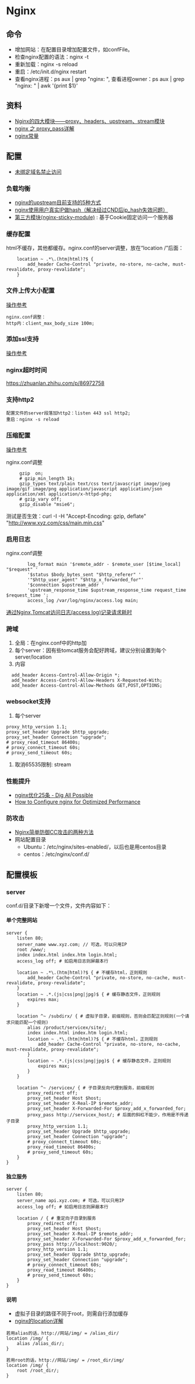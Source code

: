 # Nginx

## 命令
* 增加网站：在配置目录增加配置文件，如confFile。
* 检查nginx配置的语法：nginx -t
* 重新加载：nginx -s reload
* 重启：/etc/init.d/nginx restart
* 查看nginx进程：ps aux | grep "nginx: ",  查看进程owner：ps aux | grep "nginx: " | awk '{print $1}'

## 资料
* [Nginx的四大模块——proxy、headers、upstream、stream模块](https://www.cnblogs.com/kevingrace/p/8290452.html)
* [nginx 之 proxy_pass详解](https://www.jianshu.com/p/b010c9302cd0)
* [nginx常量](https://www.yuque.com/hello-qtl5f/oa6pqr/lgfh4n)

## 配置
* [未绑定域名禁止访问](https://shockerli.net/post/nginx-forbidden-unbound-domain-access/)

### 负载均衡
* [nginx的upstream目前支持的5种方式](https://www.oschina.net/question/12_24613)
* [nginx使用用户真实IP做hash（解决经过CND后ip_hash失效问题）](https://blog.51cto.com/983836259/1864239)
* [第三方模块(nginx-sticky-module)](https://blog.csdn.net/zhuyu19911016520/article/details/91351773) : 基于Cookie固定访问一个服务器

### 缓存配置
html不缓存，其他都缓存。nginx.conf的server调整，放在“location /”后面：
```
    location ~ .*\.(htm|html)?$ {
        add_header Cache-Control "private, no-store, no-cache, must-revalidate, proxy-revalidate";
    }
```

### 文件上传大小配置
[操作参考](http://blog.csdn.net/zhangxl0113/article/details/52780778)
```
nginx.conf调整：
http内：client_max_body_size 100m;
```

### 添加ssl支持
[操作参考](http://nginx.org/en/docs/http/configuring_https_servers.html)

### nginx超时时间
https://zhuanlan.zhihu.com/p/86972758

### 支持http2
```
配置文件的server段落加http2：listen 443 ssl http2;
重启：nginx -s reload
```

### 压缩配置
[操作参考](http://www.cnblogs.com/qiangweikang/p/gzip_on.html)

nginx.conf调整
```
     gzip  on;
     # gzip_min_length 1k;
     gzip_types text/plain text/css text/javascript image/jpeg image/gif image/png application/javascript application/json application/xml application/x-httpd-php;
     # gzip_vary off;
     gzip_disable "msie6";
```

测试是否生效：curl -I -H "Accept-Encoding: gzip, deflate" "http://www.xyz.com/css/main.min.css"

### 启用日志
nginx.conf调整
```
        log_format main '$remote_addr - $remote_user [$time_local] "$request" '
        '$status $body_bytes_sent "$http_referer" '
        '"$http_user_agent" "$http_x_forwarded_for"'
        '$connection $upstream_addr '
        'upstream_response_time $upstream_response_time request_time $request_time ';
        access_log /var/log/nginx/access.log main;
```
[通过Nginx,Tomcat访问日志(access log)记录请求耗时](http://www.cnblogs.com/huligong1234/p/4220017.html)

### 跨域
1. 全局：在nginx.conf中的http加
1. 每个server：因有些tomcat服务会配好跨域，建议分别设置到每个server/location
1. 内容
```
  add_header Access-Control-Allow-Origin *;
  add_header Access-Control-Allow-Headers X-Requested-With;
  add_header Access-Control-Allow-Methods GET,POST,OPTIONS;
```

### websocket支持
1. 每个server
```
proxy_http_version 1.1;
proxy_set_header Upgrade $http_upgrade;
proxy_set_header Connection "upgrade";
# proxy_read_timeout 86400s;
# proxy_connect_timeout 60s;
# proxy_send_timeout 60s;
```
1. 取消65535限制: stream

### 性能提升
* [nginx优化25条 - Dig All Possible](http://www.z-dig.com/nginx-optimization-25.html)
* [How to Configure nginx for Optimized Performance](https://www.linode.com/docs/web-servers/nginx/configure-nginx-for-optimized-performance)

### 防攻击
* [Nginx简单防御CC攻击的两种方法](http://zhangguangzhi.top/2017/10/26/Nginx%E7%AE%80%E5%8D%95%E9%98%B2%E5%BE%A1CC%E6%94%BB%E5%87%BB%E7%9A%84%E4%B8%A4%E7%A7%8D%E6%96%B9%E6%B3%95/)
* 网站配置目录
  * Ubuntu：/etc/nginx/sites-enabled/，以后也是用centos目录
  * centos：/etc/nginx/conf.d/

## 配置模板
### server
conf.d/目录下新增一个文件，文件内容如下：
#### 单个完整网站
```
server {
    listen 80;
    server_name www.xyz.com; // 可选，可以只用IP
    root /www/;
    index index.html index.htm login.html;
    access_log off; # 如启用日志则屏蔽本行

    location ~ .*\.(htm|html)?$ { # 不缓存html，正则规则
        add_header Cache-Control "private, no-store, no-cache, must-revalidate, proxy-revalidate";
    }
    location ~ .*.(js|css|png|jpg)$ { # 缓存静态文件，正则规则
        expires max;
    }

    location ^~ /subdirx/ { # 虚拟子目录，前缀规则，否则会匹配正则规则(一个请求只能匹配一个规则)
        alias /product/servicex/site/;
        index index.html index.htm login.html;
        location ~ .*\.(htm|html)?$ { # 不缓存html，正则规则
            add_header Cache-Control "private, no-store, no-cache, must-revalidate, proxy-revalidate";
        }
        location ~ .*.(js|css|png|jpg)$ { # 缓存静态文件，正则规则
            expires max;
        }
    }

    location ^~ /servicex/ { # 子目录反向代理到服务，前缀规则
        proxy_redirect off;
        proxy_set_header Host $host;
        proxy_set_header X-Real-IP $remote_addr;
        proxy_set_header X-Forwarded-For $proxy_add_x_forwarded_for;
        proxy_pass http://servicex_host/; # 后面的斜杠不能少，作用是不传递子目录
        proxy_http_version 1.1;
        proxy_set_header Upgrade $http_upgrade;
        proxy_set_header Connection "upgrade";
        # proxy_connect_timeout 60s;
        proxy_read_timeout 86400s;
        # proxy_send_timeout 60s;
    }
}
```

#### 独立服务
```
server {
    listen 80;
    server_name api.xyz.com; # 可选，可以只用IP
    access_log off; # 如启用日志则屏蔽本行

    location / { # 重定向子目录到服务
        proxy_redirect off;
        proxy_set_header Host $host;
        proxy_set_header X-Real-IP $remote_addr;
        proxy_set_header X-Forwarded-For $proxy_add_x_forwarded_for;
        proxy_pass http://localhost:9020/;
        proxy_http_version 1.1;
        proxy_set_header Upgrade $http_upgrade;
        proxy_set_header Connection "upgrade";
        # proxy_connect_timeout 60s;
        proxy_read_timeout 86400s;
        # proxy_send_timeout 60s;
    }
}
```

#### 说明
* 虚拟子目录的路径不同于root，则需自行添加缓存
* [nginx的location详解](http://outofmemory.cn/code-snippet/742/nginx-location-configuration-xiangxi-explain)

```
若用alias的话，http://网站/img/ = /alias_dir/
location /img/ {
    alias /alias_dir/;
}

若用root的话，http://网站/img/ = /root_dir/img/
location /img/ {
    root /root_dir/;
}
```
